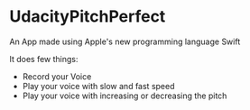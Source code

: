 # UdacityPitchPerfect

An App made using Apple's new programming language Swift

It does few things:

- Record your Voice
- Play your voice with slow and fast speed
- Play your voice with increasing or decreasing the pitch


